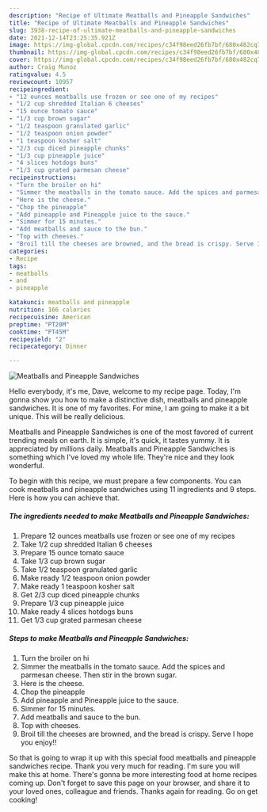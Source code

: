 ```yaml
---
description: "Recipe of Ultimate Meatballs and Pineapple Sandwiches"
title: "Recipe of Ultimate Meatballs and Pineapple Sandwiches"
slug: 3938-recipe-of-ultimate-meatballs-and-pineapple-sandwiches
date: 2021-12-14T23:25:35.921Z
image: https://img-global.cpcdn.com/recipes/c34f98eed26fb7bf/680x482cq70/meatballs-and-pineapple-sandwiches-recipe-main-photo.jpg
thumbnail: https://img-global.cpcdn.com/recipes/c34f98eed26fb7bf/680x482cq70/meatballs-and-pineapple-sandwiches-recipe-main-photo.jpg
cover: https://img-global.cpcdn.com/recipes/c34f98eed26fb7bf/680x482cq70/meatballs-and-pineapple-sandwiches-recipe-main-photo.jpg
author: Craig Munoz
ratingvalue: 4.5
reviewcount: 10957
recipeingredient:
- "12 ounces meatballs use frozen or see one of my recipes"
- "1/2 cup shredded Italian 6 cheeses"
- "15 ounce tomato sauce"
- "1/3 cup brown sugar"
- "1/2 teaspoon granulated garlic"
- "1/2 teaspoon onion powder"
- "1 teaspoon kosher salt"
- "2/3 cup diced pineapple chunks"
- "1/3 cup pineapple juice"
- "4 slices hotdogs buns"
- "1/3 cup grated parmesan cheese"
recipeinstructions:
- "Turn the broiler on hi"
- "Simmer the meatballs in the tomato sauce. Add the spices and parmesan cheese. Then stir in the brown sugar."
- "Here is the cheese."
- "Chop the pineapple"
- "Add pineapple and Pineapple juice to the sauce."
- "Simmer for 15 minutes."
- "Add meatballs and sauce to the bun."
- "Top with cheeses."
- "Broil till the cheeses are browned, and the bread is crispy. Serve I hope you enjoy!!"
categories:
- Recipe
tags:
- meatballs
- and
- pineapple

katakunci: meatballs and pineapple 
nutrition: 166 calories
recipecuisine: American
preptime: "PT20M"
cooktime: "PT45M"
recipeyield: "2"
recipecategory: Dinner

---
```



![Meatballs and Pineapple Sandwiches](https://img-global.cpcdn.com/recipes/c34f98eed26fb7bf/680x482cq70/meatballs-and-pineapple-sandwiches-recipe-main-photo.jpg)

Hello everybody, it's me, Dave, welcome to my recipe page. Today, I'm gonna show you how to make a distinctive dish, meatballs and pineapple sandwiches. It is one of my favorites. For mine, I am going to make it a bit unique. This will be really delicious.



Meatballs and Pineapple Sandwiches is one of the most favored of current trending meals on earth. It is simple, it's quick, it tastes yummy. It is appreciated by millions daily. Meatballs and Pineapple Sandwiches is something which I've loved my whole life. They're nice and they look wonderful.


To begin with this recipe, we must prepare a few components. You can cook meatballs and pineapple sandwiches using 11 ingredients and 9 steps. Here is how you can achieve that.

<!--inarticleads1-->

##### The ingredients needed to make Meatballs and Pineapple Sandwiches:

1. Prepare 12 ounces meatballs use frozen or see one of my recipes
1. Take 1/2 cup shredded Italian 6 cheeses
1. Prepare 15 ounce tomato sauce
1. Take 1/3 cup brown sugar
1. Take 1/2 teaspoon granulated garlic
1. Make ready 1/2 teaspoon onion powder
1. Make ready 1 teaspoon kosher salt
1. Get 2/3 cup diced pineapple chunks
1. Prepare 1/3 cup pineapple juice
1. Make ready 4 slices hotdogs buns
1. Get 1/3 cup grated parmesan cheese




<!--inarticleads2-->

##### Steps to make Meatballs and Pineapple Sandwiches:

1. Turn the broiler on hi
1. Simmer the meatballs in the tomato sauce. Add the spices and parmesan cheese. Then stir in the brown sugar.
1. Here is the cheese.
1. Chop the pineapple
1. Add pineapple and Pineapple juice to the sauce.
1. Simmer for 15 minutes.
1. Add meatballs and sauce to the bun.
1. Top with cheeses.
1. Broil till the cheeses are browned, and the bread is crispy. Serve I hope you enjoy!!




So that is going to wrap it up with this special food meatballs and pineapple sandwiches recipe. Thank you very much for reading. I'm sure you will make this at home. There's gonna be more interesting food at home recipes coming up. Don't forget to save this page on your browser, and share it to your loved ones, colleague and friends. Thanks again for reading. Go on get cooking!
